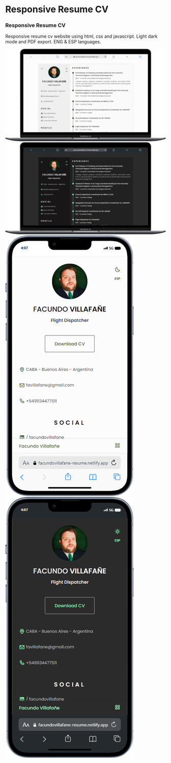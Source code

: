 # Responsive Resume CV

### Responsive Resume CV

Responsive resume cv website using html, css and javascript. Light dark mode and PDF export. ENG & ESP languages.

![Screenshot](desktopl.png)
![Screenshot](desktopdark.png)
![Screenshot](mobilel.png)
![Screenshot](mobiledark.png)
